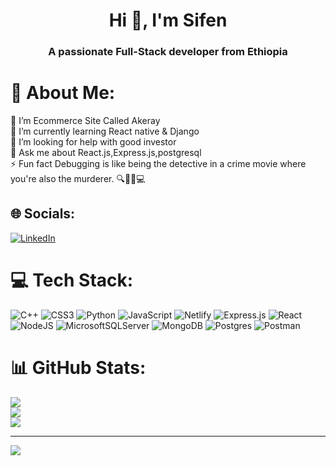 <h1 align="center">Hi 👋, I'm Sifen</h1>
<h3 align="center">A passionate Full-Stack developer from Ethiopia</h3>


# 💫 About Me:
🔭 I’m Ecommerce Site Called Akeray<br>🌱 I’m currently learning React native & Django<br>🤝 I’m looking for help with good investor<br>💬 Ask me about React.js,Express.js,postgresql<br>⚡ Fun fact Debugging is like being the detective in a crime movie where you're also the murderer. 🔍🕵️‍♂️💻


## 🌐 Socials:
[![LinkedIn](https://img.shields.io/badge/LinkedIn-%230077B5.svg?logo=linkedin&logoColor=white)](https://linkedin.com/in/https://www.linkedin.com/in/sifen-solomon-b84907276/) 

# 💻 Tech Stack:
![C++](https://img.shields.io/badge/c++-%2300599C.svg?style=for-the-badge&logo=c%2B%2B&logoColor=white) ![CSS3](https://img.shields.io/badge/css3-%231572B6.svg?style=for-the-badge&logo=css3&logoColor=white) ![Python](https://img.shields.io/badge/python-3670A0?style=for-the-badge&logo=python&logoColor=ffdd54) ![JavaScript](https://img.shields.io/badge/javascript-%23323330.svg?style=for-the-badge&logo=javascript&logoColor=%23F7DF1E) ![Netlify](https://img.shields.io/badge/netlify-%23000000.svg?style=for-the-badge&logo=netlify&logoColor=#00C7B7) ![Express.js](https://img.shields.io/badge/express.js-%23404d59.svg?style=for-the-badge&logo=express&logoColor=%2361DAFB) ![React](https://img.shields.io/badge/react-%2320232a.svg?style=for-the-badge&logo=react&logoColor=%2361DAFB) ![NodeJS](https://img.shields.io/badge/node.js-6DA55F?style=for-the-badge&logo=node.js&logoColor=white) ![MicrosoftSQLServer](https://img.shields.io/badge/Microsoft%20SQL%20Sever-CC2927?style=for-the-badge&logo=microsoft%20sql%20server&logoColor=white) ![MongoDB](https://img.shields.io/badge/MongoDB-%234ea94b.svg?style=for-the-badge&logo=mongodb&logoColor=white) ![Postgres](https://img.shields.io/badge/postgres-%23316192.svg?style=for-the-badge&logo=postgresql&logoColor=white) ![Postman](https://img.shields.io/badge/Postman-FF6C37?style=for-the-badge&logo=postman&logoColor=white)
# 📊 GitHub Stats:
![](https://github-readme-stats.vercel.app/api?username=sifamelon&theme=radical&hide_border=false&include_all_commits=false&count_private=false)<br/>
![](https://github-readme-streak-stats.herokuapp.com/?user=sifamelon&theme=radical&hide_border=false)<br/>
![](https://github-readme-stats.vercel.app/api/top-langs/?username=sifamelon&theme=radical&hide_border=false&include_all_commits=false&count_private=false&layout=compact)

---
[![](https://visitcount.itsvg.in/api?id=sifamelon&icon=0&color=0)](https://visitcount.itsvg.in)

<!-- Proudly created with GPRM ( https://gprm.itsvg.in ) -->
